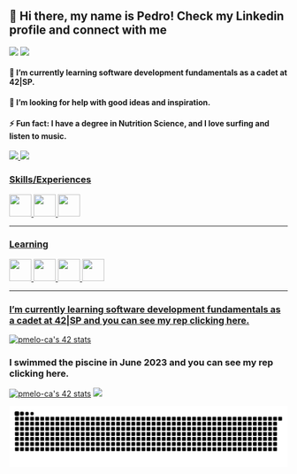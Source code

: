 <div>
<h2> 👋 Hi there, my name is Pedro! Check my Linkedin profile and connect with me</h2>
<a href="https://www.linkedin.com/in/pedro-melo-325531192" target="_blank"><img src="https://img.shields.io/badge/-LinkedIn-%230077B5?style=for-the-badge&logo=linkedin&logoColor=white" target="_blank"></a> 
 <a href="https://www.youtube.com/@edgecolive" target="_blank"><img src="https://img.shields.io/badge/YouTube-red?style=for-the-badge&logo=youtube&logoColor=white" target="_blank"></a>   

<h4>🌱 I’m currently learning software development fundamentals as a cadet at 42|SP.</h4>
<h4>🤔 I’m looking for help with good ideas and inspiration.</h4>
<h4>⚡ Fun fact: I have a degree in Nutrition Science, and I love surfing and listen to music.</h4>
</div>
 
<div>
<a href="https://github.com/pedromelocf">

<img height="165em" src="https://github-readme-stats.vercel.app/api/top-langs/?username=pedromelocf&layout=compact&langs_count=7&theme=dracula"/>
<img height="165em" src="https://github-readme-stats.vercel.app/api?username=pedromelocf&show_icons=true&theme=dracula&include_all_commits=true&count_private=true"/>
</div>

<div>
<h3> Skills/Experiences </h3>
<img src="https://cdn.jsdelivr.net/gh/devicons/devicon/icons/css3/css3-original.svg" width="40" height="40"/>
<img src="https://cdn.jsdelivr.net/gh/devicons/devicon/icons/javascript/javascript-original.svg" width="40" height="40" />
<img src="https://cdn.jsdelivr.net/gh/devicons/devicon/icons/html5/html5-original.svg" width="40" height="40" />                         

</div>         
 
<hr>

<div>
<h3> Learning </h3>        
<img src="https://cdn.jsdelivr.net/gh/devicons/devicon/icons/c/c-original.svg" width="40" height="40"/>
<img src="https://cdn.jsdelivr.net/gh/devicons/devicon/icons/csharp/csharp-original.svg" width="40" height="40" /> 
<img src="https://cdn.jsdelivr.net/gh/devicons/devicon/icons/linux/linux-original.svg" width="40" height="40"/>
<img src="https://cdn.jsdelivr.net/gh/devicons/devicon/icons/github/github-original.svg" width="40" height="40"/>  
</div>
           
<hr>  


<h3> I’m currently learning software development fundamentals as a cadet at 42|SP and you can see my rep clicking here.</h3>

[![pmelo-ca's 42 stats](https://badge42.vercel.app/api/v2/clihv3wi1001608lcdbe6sir1/stats?cursusId=21&coalitionId=undefined)](https://github.com/JaeSeoKim/badge42)

<h3> I swimmed the piscine in June 2023 and you can see my rep clicking here.</h3>

[![pmelo-ca's 42 stats](https://badge42.vercel.app/api/v2/clihv3wi1001608lcdbe6sir1/stats?cursusId=9&coalitionId=undefined)](https://github.com/JaeSeoKim/badge42)
<img height="200em" src="https://i.imgur.com/Y1TAMmm.png"/>

![Snake animation](https://github.com/pedromelocf/pedromelocf/blob/output/github-contribution-grid-snake.svg)
